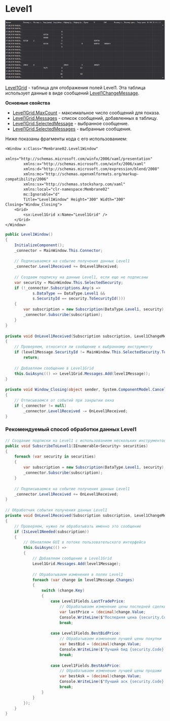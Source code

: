 # Level1

![GUI Leve1Grid](../../../../images/gui_leve1grid.png)

[Level1Grid](xref:StockSharp.Xaml.Level1Grid) - таблица для отображения полей Level1. Эта таблица использует данные в виде сообщений [Level1ChangeMessage](xref:StockSharp.Messages.Level1ChangeMessage). 

**Основные свойства**

- [Level1Grid.MaxCount](xref:StockSharp.Xaml.Level1Grid.MaxCount) - максимальное число сообщений для показа.
- [Level1Grid.Messages](xref:StockSharp.Xaml.Level1Grid.Messages) - список сообщений, добавленных в таблицу.
- [Level1Grid.SelectedMessage](xref:StockSharp.Xaml.Level1Grid.SelectedMessage) - выбранное сообщение.
- [Level1Grid.SelectedMessages](xref:StockSharp.Xaml.Level1Grid.SelectedMessages) - выбранные сообщения.

Ниже показаны фрагменты кода с его использованием:

```xaml
<Window x:Class="Membrane02.Level1Window"
        xmlns="http://schemas.microsoft.com/winfx/2006/xaml/presentation"
        xmlns:x="http://schemas.microsoft.com/winfx/2006/xaml"
        xmlns:d="http://schemas.microsoft.com/expression/blend/2008"
        xmlns:mc="http://schemas.openxmlformats.org/markup-compatibility/2006"
        xmlns:sx="http://schemas.stocksharp.com/xaml"
        xmlns:local="clr-namespace:Membrane02"
        mc:Ignorable="d"
        Title="Level1Window" Height="300" Width="300" Closing="Window_Closing">
    <Grid>
        <sx:Level1Grid x:Name="Level1Grid" />
    </Grid>
</Window>
```

```cs
public Level1Window()
{
    InitializeComponent();
    _connector = MainWindow.This.Connector;
    
    // Подписываемся на событие получения данных Level1
    _connector.Level1Received += OnLevel1Received;
    
    // Создаем подписку на данные Level1, если еще не подписаны
    var security = MainWindow.This.SelectedSecurity;
    if (!_connector.Subscriptions.Any(s => 
            s.DataType == DataType.Level1 && 
            s.SecurityId == security.ToSecurityId()))
    {
        var subscription = new Subscription(DataType.Level1, security);
        _connector.Subscribe(subscription);
    }
}

private void OnLevel1Received(Subscription subscription, Level1ChangeMessage level1Message)
{
    // Проверяем, относится ли сообщение к выбранному инструменту
    if (level1Message.SecurityId != MainWindow.This.SelectedSecurity.ToSecurityId())
        return;
        
    // Добавляем сообщение в Level1Grid
    this.GuiAsync(() => Level1Grid.Messages.Add(level1Message));
}

private void Window_Closing(object sender, System.ComponentModel.CancelEventArgs e)
{
    // Отписываемся от событий при закрытии окна
    if (_connector != null)
        _connector.Level1Received -= OnLevel1Received;
}
```

### Рекомендуемый способ обработки данных Level1

```cs
// Создание подписки на Level1 с использованием нескольких инструментов
public void SubscribeToLevel1(IEnumerable<Security> securities)
{
    foreach (var security in securities)
    {
        var subscription = new Subscription(DataType.Level1, security);
        _connector.Subscribe(subscription);
    }
    
    // Подписываемся на событие получения данных Level1
    _connector.Level1Received += OnLevel1Received;
}

// Обработчик события получения данных Level1
private void OnLevel1Received(Subscription subscription, Level1ChangeMessage level1Message)
{
    // Проверяем, нужно ли обрабатывать именно это сообщение
    if (IsLevel1Needed(subscription))
    {
        // Обновляем GUI в потоке пользовательского интерфейса
        this.GuiAsync(() => 
        {
            // Добавляем сообщение в Level1Grid
            Level1Grid.Messages.Add(level1Message);
            
            // Обрабатываем изменения в полях Level1
            foreach (var change in level1Message.Changes)
            {
                switch (change.Key)
                {
                    case Level1Fields.LastTradePrice:
                        // Обрабатываем изменение цены последней сделки
                        var lastPrice = (decimal)change.Value;
                        Console.WriteLine($"Последняя цена {security.Code}: {lastPrice}");
                        break;
                        
                    case Level1Fields.BestBidPrice:
                        // Обрабатываем изменение лучшей цены покупки
                        var bestBid = (decimal)change.Value;
                        Console.WriteLine($"Лучший бид {security.Code}: {bestBid}");
                        break;
                        
                    case Level1Fields.BestAskPrice:
                        // Обрабатываем изменение лучшей цены продажи
                        var bestAsk = (decimal)change.Value;
                        Console.WriteLine($"Лучший аск {security.Code}: {bestAsk}");
                        break;
                }
            }
        });
    }
}
```